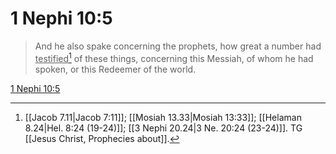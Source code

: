 # 1 Nephi 10:5

> And he also spake concerning the prophets, how great a number had <u>testified</u>[^a] of these things, concerning this Messiah, of whom he had spoken, or this Redeemer of the world.

[1 Nephi 10:5](https://www.churchofjesuschrist.org/study/scriptures/bofm/1-ne/10?lang=eng&id=p5#p5)


[^a]: [[Jacob 7.11|Jacob 7:11]]; [[Mosiah 13.33|Mosiah 13:33]]; [[Helaman 8.24|Hel. 8:24 (19-24)]]; [[3 Nephi 20.24|3 Ne. 20:24 (23-24)]]. TG [[Jesus Christ, Prophecies about]].

